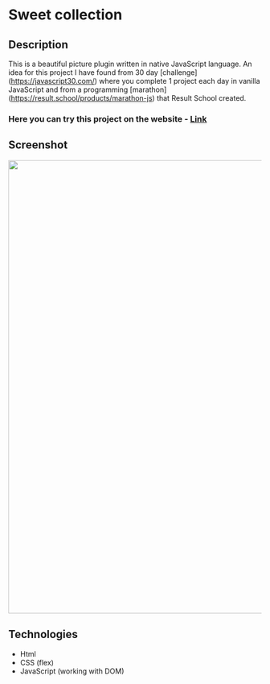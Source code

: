 # Sweet collection

## Description
This is a beautiful picture plugin written in native JavaScript language. An idea for this project I have found from 30 day [challenge] (https://javascript30.com/) where you complete 1 project each day in vanilla JavaScript and from a programming [marathon] (https://result.school/products/marathon-js) that Result School created.

### Here you can try this project on the website - [Link](https://nathanbailie.github.io/Sweet-collection/ "Click to visit")

## Screenshot
<img src="https://github.com/NathanBailie/Sweet-collection/raw/main/collection.PNG" width="900" />

## Technologies
* Html
* CSS (flex)
* JavaScript (working with DOM)